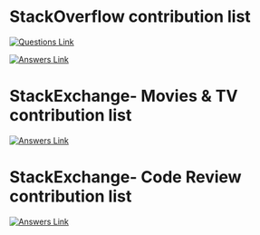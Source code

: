 # StackOverflow contribution list
[![Questions Link](https://img.shields.io/badge/StackOverflow-Questions-blue)](https://github.com/alive-to-die-anant/Stackoverflow-Contributions/blob/main/README.SO.Q.md)

[![Answers Link](https://img.shields.io/badge/StackOverflow-Answers-green)](https://github.com/alive-to-die-anant/Stackoverflow-Contributions/blob/main/README.SO.A.md)


# StackExchange- Movies & TV contribution list
[![Answers Link](https://img.shields.io/badge/Movies&TV-Answers-blue)](https://github.com/alive-to-die-anant/Stackoverflow-Contributions/blob/main/README.SE.M&T.Q.md)


# StackExchange- Code Review contribution list
[![Answers Link](https://img.shields.io/badge/CodeReview-Answers-green)](https://github.com/alive-to-die-anant/Stackoverflow-Contributions/blob/main/README.SE.CR.A.md)
